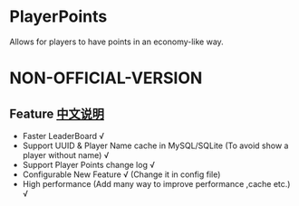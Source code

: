# PlayerPoints

Allows for players to have points in an economy-like way.

# NON-OFFICIAL-VERSION

## Feature [中文说明](https://github.com/SkyStardust/PlayerPoints/blob/master/README-CN.md)

* Faster LeaderBoard √
* Support UUID & Player Name cache in MySQL/SQLite (To avoid show a player without name) √
* Support Player Points change log √
* Configurable New Feature √ (Change it in config file)
* High performance (Add many way to improve performance ,cache etc.) √

